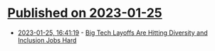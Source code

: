# [Published on 2023-01-25](index.md)

* [2023-01-25, 16:41:19](https://news.ycombinator.com/item?id=34520502) - [Big Tech Layoffs Are Hitting Diversity and Inclusion Jobs Hard](https://www.bloomberg.com/news/articles/2023-01-24/tech-layoffs-are-hitting-diversity-and-inclusion-jobs-hard)
